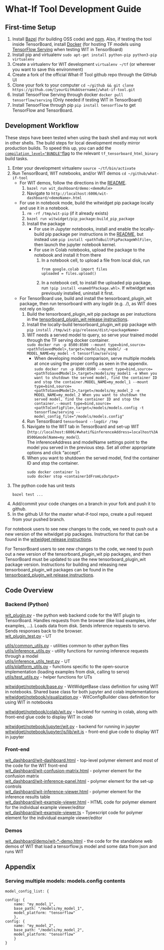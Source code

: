 # What-If Tool Development Guide

## First-time Setup

1. Install [Bazel](https://docs.bazel.build/versions/master/install.html)
(for building OSS code) and [npm](https://www.npmjs.com/get-npm). Also, if testing the tool inside TensorBoard, install [Docker](https://docs.docker.com/install/) (for hosting TF models using [TensorFlow Serving](https://github.com/tensorflow/serving)
when testing WIT in TensorBoard)
2. Install pip and virtualenv
   `sudo apt-get install python-pip python3-pip virtualenv`
3. Create a virtualenv for WIT development
   `virtualenv ~/tf` (or wherever you want to save this environment)
4. Create a fork of the official What-If Tool github repo through the GitHub UI
5. Clone your fork to your computer
   `cd ~/github && git clone https://github.com/[yourGitHubUsername]/what-if-tool.git`
6. Install TensorFlow Serving through docker
   `docker pull tensorflow/serving` (Only needed if testing WIT in TensorBoard)
7. Install TensorFlow through pip `pip install tensorflow` to get TensorFlow and
   TensorBoard.

## Development Workflow
These steps have been tested when using the bash shell and may not work in other shells.  The build steps for local development mostly mirror production builds.  To speed this up, you can add the [`compilation_level="BUNDLE"`flag](https://github.com/PAIR-code/what-if-tool/issues/89) to the relevant `tf_tensorboard_html_binary` build tasks.


1. Enter your development virtualenv
   `source ~/tf/bin/activate`
2. Run TensorBoard, WIT notebooks, and/or WIT demos
   `cd ~/github/what-if-tool`
    - For WIT demos, follow the directions in the [README](./README.md#i-dont-want-to-read-this-document-can-i-just-play-with-a-demo).
        1. `bazel run wit_dashboard/demo:<demoRule>`
        2. Navigate to `http://localhost:6006/wit-dashboard/<demoName>.html`
    - For use in notebook mode, build the witwidget pip package locally and use it in a notebook.
        1. `rm -rf /tmp/wit-pip` (if it already exists)
        2. `bazel run witwidget/pip_package:build_pip_package`
        3. Install the package
            - For use in Jupyter notebooks, install and enable the locally-build pip package per instructions in the [README](./README.md#how-do-i-enable-it-for-use-in-a-jupyter-notebook), but instead use `pip install <pathToBuiltPipPackageWhlFile>`, then launch the jupyter notebook kernel.
            - For use in Colab notebooks, upload the package to the notebook and install it from there
                1. In a notebook cell, to upload a file from local disk, run
                    ```
                    from google.colab import files
                    uploaded = files.upload()
                    ```
                2. In a notebook cell, to install the uploaded pip package, run `!pip install <nameOfPackage.whl>`.
                   If witwidget was previously installed, uninstall it first.<br>
    - For TensorBoard use, build and install the tensorboard_plugin_wit package, then run tensorboard with any logdir (e.g. ./), as WIT does not rely on logdir.<br>
        1. Build the tensorboard_plugin_wit pip package as per instuctions in the
           [tensorboard_plugin_wit release instructions](tensorboard_plugin_wit/pip_package/RELEASE.md).
        2. Install the locally-build tensorboard_plugin_wit pip package with `pip install /tmp/wit-pip/release/dist/<packageName>`
        3. WIT needs a served model to query, so serve your trained model through the TF serving docker container.<br>
           `sudo docker run -p 8500:8500 --mount type=bind,source=<pathToSavedModel>,target=/models/my_model/ -e MODEL_NAME=my_model -t tensorflow/serving`
            - When developing model comparison, serve multiple models at once using the proper config as seen in the appendix.<br>
                `sudo docker run -p 8500:8500 --mount type=bind,source=<pathToSavedModel1>,target=/models/my_model1 -e When you want to shutdown the served model, find the container ID and stop the container.MODEL_NAME=my_model_1 --mount type=bind,source=<pathToSavedModel2>,target=/models/my_model_2 -e MODEL_NAME=my_model_2 When you want to shutdown the served model, find the container ID and stop the container.--mount type=bind,source=<pathToConfigFile>,target=/models/models.config -t tensorflow/serving --model_config_file="/models/models.config"`
        4. Run TensorBoard `tensorboard --logdir /tmp`
        5. Navigate to the WIT tab in TensorBoard and set-up WIT (`http://localhost:6006/#whatif&inferenceAddress=localhost%3A8500&modelName=my_model`).<br>
           The inferenceAddress and modelName settings point to the model you served in the previous step. Set all other appropriate options and click “accept”.
        6. When you want to shutdown the served model, find the container ID and stop the container.
            ```
            sudo docker container ls
            sudo docker stop <containerIdFromLsOutput>
            ```
3. The python code has unit tests
   ```
   bazel test ...
   ```
4. Add/commit your code changes on a branch in your fork and push it to github.
5. In the github UI for the master what-if-tool repo, create a pull request from your pushed branch.

For notebook users to see new changes to the code, we need to push out a new version of the witwidget pip packages.
Instructions for that can be found in the [witwidget release instructions](witwidget/pip_package/RELEASE.md).

For TensorBoard users to see new changes to the code, we need to push out a new version of the tensorboard_plugin_wit pip packages,
and then TensorBoard must be updated to use the new tensorboard_plugin_wit package version.
Instructions for building and releasing new tensorboard_plugin_wit packages can be found in the [tensorboard_plugin_wit release instructions](tensorboard_plugin_wit/pip_package/RELEASE.md).

## Code Overview

### Backend (Python)

[wit_plugin.py](wit_plugin.py) - the python web backend code for the WIT plugin to TensorBoard. Handles requests from the browser (like load examples, infer examples, …). Loads data from disk. Sends inference requests to servo. Sends responses back to the browser.<br>
[wit_plugin_test.py]() - UT<br>

[utils/common_utils.py](./utils/common_utils.py) - utilities common to other python files<br>
[utils/inference_utils.py](./utils/inference_utils.py) - utility functions for running inference requests through a model<br>
[utils/inference_utils_test.py](./utils/inference_utils_test.py) - UT<br>
[utils/platform_utils.py](./utils/platform_utils.py) - functions specific to the open-source implementation (loading examples from disk, calling to servo)<br>
[utils/test_utils.py](./utils/test_utils.py) - helper functions for UTs<br>

[witwidget/notebook/base.py](witwidget/notebook/base.py) - WitWidgetBase class definition for using WIT in notebooks. Shared base class for both jupyter and colab implementations<br>
[witwidget/notebook/visualization.py](witwidget/notebook/visualization.py) - WitConfigBuilder class definition for using WIT in notebooks<br>

[witwidget/notebook/colab/wit.py](witwidget/notebook/colab/wit.py) - backend for running in colab, along with front-end glue code to display WIT in colab<br>

[witwidget/notebook/jupyter/wit.py](witwidget/notebook/jupyter/wit.py) - backend for running in jupyter<br>
[witwidget/notebook/jupyter/js/lib/wit.js](witwidget/notebook/jupyter/js/lib/wit.js) - front-end glue code to display WIT in jupyter<br>

### Front-end

[wit_dashboard/wit-dashboard.html](wit_dashboard/wit-dashboard.html) - top-level polymer element and most of the code for the WIT front-end<br>
[wit_dashboard/wit-confusion-matrix.html](wit_dashboard/wit-confusion-matrix.html) - polymer element for the confusion matrix<br>
[wit_dashboard/wit-inference-panel.html](wit_dashboard/wit-inference-panel.html) - polymer element for the set-up controls<br>
[wit_dashboard/wit-inference-viewer.html](wit_dashboard/wit-inference-viewer.html) - polymer element for the inference results table<br>
[wit_dashboard/wit-example-viewer.html](wit_dashboard/wit-example-viewer.html) - HTML code for polymer element for the individual example viewer/editor<br>
[wit_dashboard/wit-example-viewer.ts](wit_dashboard/wit-example-viewer.ts) - Typescript code for polymer element for the individual example viewer/editor<br>

### Demos

[wit_dashboard/demo/wit-*-demo.html](wit_dashboard/demo/) - the code for the standalone web demos of WIT that load a tensorflow.js model and some data from json and runs WIT<br>

## Appendix

### Serving multiple models: models.config contents

```
model_config_list: {

config: {
    name: "my_model_1",
    base_path: "/models/my_model_1",
    model_platform: "tensorflow"
    },
config: {
    name: "my_model_2",
    base_path: "/models/my_model_2",
    model_platform: "tensorflow"
    }
}
```
